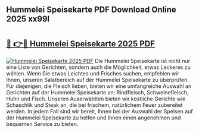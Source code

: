 ## Hummelei Speisekarte PDF Download Online 2025 xx99l

# <h2><a href="http://gcb7cv.nevu.top/?p=Hummelei+Speisekarte">🔗 👉🔴 Hummelei Speisekarte 2025 PDF</a></h2>

[![Hummelei Speisekarte 2025 PDF](https://i.imgur.com/dBaPXMq.png)](http://gcb7cv.nevu.top/?p=Hummelei+Speisekarte)
Die Hummelei Speisekarte ist nicht nur eine Liste von Gerichten, sondern auch die Möglichkeit, etwas Leckeres zu wählen. Wenn Sie etwas Leichtes und Frisches suchen, empfehlen wir Ihnen, unseren Salatbereich auf der Hummelei Speisekarte zu überprüfen. Für diejenigen, die Fleisch lieben, bieten wir eine umfangreiche Auswahl an Gerichten auf der Hummelei Speisekarte an: Rindfleisch, Schweinefleisch, Huhn und Fisch. Unseren Auserwählten bieten wir köstliche Gerichte wie Schaschlik und Steak an, die bei frischem, natürlichem Feuer zubereitet werden. In jedem Fall sind wir bereit, Ihnen bei der Auswahl der Speisen auf der Hummelei Speisekarte zu helfen und Ihnen einen angenehmen und bequemen Service zu bieten.
